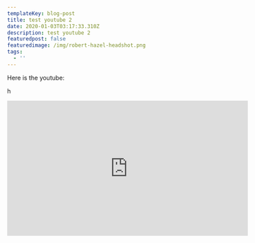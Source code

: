 ```yaml
---
templateKey: blog-post
title: test youtube 2
date: 2020-01-03T03:17:33.310Z
description: test youtube 2
featuredpost: false
featuredimage: /img/robert-hazel-headshot.png
tags:
  - ''
---
```

Here is the youtube:

h

<iframe width="560" height="315" src=https://www.youtube.com/embed/2lAe1cqCOXo frameborder="0" allow="accelerometer; autoplay; encrypted-media; gyroscope; picture-in-picture" allowfullscreen></iframe>
